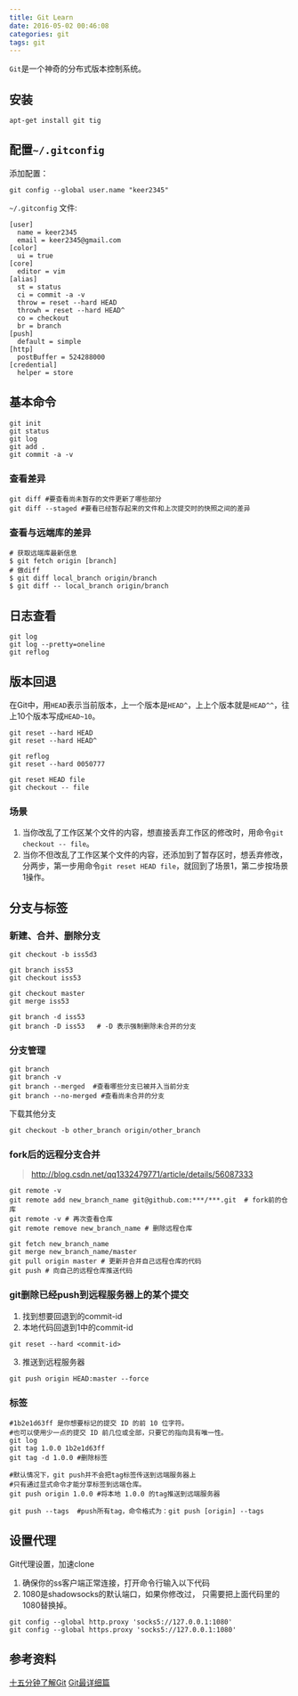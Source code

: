 ```yaml
---
title: Git Learn
date: 2016-05-02 00:46:08
categories: git
tags: git
---
```

`Git`是一个神奇的分布式版本控制系统。

## 安装
```
apt-get install git tig
```

<!--more-->

## 配置`~/.gitconfig`
添加配置：
```
git config --global user.name "keer2345"
```
`~/.gitconfig` 文件:

```
[user]
  name = keer2345
  email = keer2345@gmail.com
[color]
  ui = true
[core]
  editor = vim
[alias]
  st = status
  ci = commit -a -v
  throw = reset --hard HEAD
  throwh = reset --hard HEAD^
  co = checkout
  br = branch
[push]
  default = simple
[http]
  postBuffer = 524288000
[credential]
  helper = store
```

## 基本命令
```
git init
git status
git log
git add .
git commit -a -v
```
### 查看差异
```
git diff #要查看尚未暂存的文件更新了哪些部分
git diff --staged #要看已经暂存起来的文件和上次提交时的快照之间的差异
```
### 查看与远端库的差异
```
# 获取远端库最新信息
$ git fetch origin [branch]
# 做diff
$ git diff local_branch origin/branch
$ git diff -- local_branch origin/branch
```

## 日志查看
```
git log
git log --pretty=oneline
git reflog
```

## 版本回退
在Git中，用`HEAD`表示当前版本，上一个版本是`HEAD^`，上上个版本就是`HEAD^^`，往上10个版本写成`HEAD~10`。
```
git reset --hard HEAD
git reset --hard HEAD^

git reflog
git reset --hard 0050777

git reset HEAD file
git checkout -- file
```
### 场景
1. 当你改乱了工作区某个文件的内容，想直接丢弃工作区的修改时，用命令`git checkout -- file`。
1. 当你不但改乱了工作区某个文件的内容，还添加到了暂存区时，想丢弃修改，分两步，第一步用命令`git reset HEAD file`，就回到了场景1，第二步按场景1操作。

## 分支与标签
### 新建、合并、删除分支
```
git checkout -b iss5d3

git branch iss53
git checkout iss53

git checkout master
git merge iss53

git branch -d iss53
git branch -D iss53   # -D 表示强制删除未合并的分支
```

### 分支管理
```shell
git branch
git branch -v
git branch --merged  #查看哪些分支已被并入当前分支
git branch --no-merged #查看尚未合并的分支
```
下载其他分支
```
git checkout -b other_branch origin/other_branch
```

### fork后的远程分支合并
> http://blog.csdn.net/qq1332479771/article/details/56087333

```
git remote -v
git remote add new_branch_name git@github.com:***/***.git  # fork前的仓库
git remote -v # 再次查看仓库
git remote remove new_branch_name # 删除远程仓库

git fetch new_branch_name
git merge new_branch_name/master
git pull origin master # 更新并合并自己远程仓库的代码
git push # 向自己的远程仓库推送代码
```
### git删除已经push到远程服务器上的某个提交

1. 找到想要回退到的commit-id
2. 本地代码回退到1中的commit-id

```
git reset --hard <commit-id>
```
3. 推送到远程服务器

```
git push origin HEAD:master --force
```


### 标签
```
#1b2e1d63ff 是你想要标记的提交 ID 的前 10 位字符。
#也可以使用少一点的提交 ID 前几位或全部，只要它的指向具有唯一性。
git log
git tag 1.0.0 1b2e1d63ff
git tag -d 1.0.0 #删除标签

#默认情况下，git push并不会把tag标签传送到远端服务器上
#只有通过显式命令才能分享标签到远端仓库。
git push origin 1.0.0 #将本地 1.0.0 的tag推送到远端服务器

git push --tags  #push所有tag，命令格式为：git push [origin] --tags
```
## 设置代理
Git代理设置，加速clone

1. 确保你的ss客户端正常连接，打开命令行输入以下代码
1. 1080是shadowsocks的默认端口，如果你修改过，
只需要把上面代码里的1080替换掉。


```
git config --global http.proxy 'socks5://127.0.0.1:1080'
git config --global https.proxy 'socks5://127.0.0.1:1080'
```


## 参考资料
[十五分钟了解Git](https://blog.angularindepth.com/become-a-git-pro-by-learning-git-architecture-in-15-minutes-9c995db6faeb)
[Git最详细篇](http://www.jianshu.com/p/e8a6c4e40b58)
